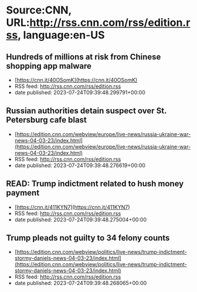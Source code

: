 # Source:CNN, URL:http://rss.cnn.com/rss/edition.rss, language:en-US

## Hundreds of millions at risk from Chinese shopping app malware
 - [https://cnn.it/40OSomK](https://cnn.it/40OSomK)
 - RSS feed: http://rss.cnn.com/rss/edition.rss
 - date published: 2023-07-24T09:39:48.299791+00:00



## Russian authorities detain suspect over St. Petersburg cafe blast
 - [https://edition.cnn.com/webview/europe/live-news/russia-ukraine-war-news-04-03-23/index.html](https://edition.cnn.com/webview/europe/live-news/russia-ukraine-war-news-04-03-23/index.html)
 - RSS feed: http://rss.cnn.com/rss/edition.rss
 - date published: 2023-07-24T09:39:48.276619+00:00



## READ: Trump indictment related to hush money payment
 - [https://cnn.it/411KYN7](https://cnn.it/411KYN7)
 - RSS feed: http://rss.cnn.com/rss/edition.rss
 - date published: 2023-07-24T09:39:48.275004+00:00



## Trump pleads not guilty to 34 felony counts
 - [https://edition.cnn.com/webview/politics/live-news/trump-indictment-stormy-daniels-news-04-03-23/index.html](https://edition.cnn.com/webview/politics/live-news/trump-indictment-stormy-daniels-news-04-03-23/index.html)
 - RSS feed: http://rss.cnn.com/rss/edition.rss
 - date published: 2023-07-24T09:39:48.268065+00:00



